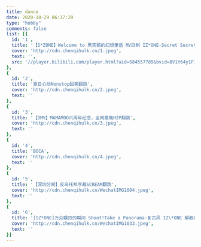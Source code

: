 ```yaml
---
title: dance
date: 2020-10-29 06:17:29
type: "hobby"
comments: false
list: [{
  id: '1',
  title: '【S*ZONE】Welcome to 黑天鹅的幻想童话 MV巨制 IZ*ONE-Secret Secret Story of the Swan全员翻跳',
  cover: 'http://cdn.chenqihulk.cn/1.jpeg',
  text: '',
  src: '//player.bilibili.com/player.html?aid=584557785&bvid=BV1Y64y1F739&cid=236781621&page=1'
},
{
  id: '2',
  title: '夏日心动Nonstop甜美翻跳',
  cover: 'http://cdn.chenqihulk.cn/2.jpeg',
  text: ''
},
{
  id: '3',
  title: '【DMV】MAMAMOO六周年纪念，全网最晚HIP翻跳',
  cover: 'http://cdn.chenqihulk.cn/3.jpeg',
  text: ''
},
{
  id: '4',
  title: 'BOCA',
  cover: 'http://cdn.chenqihulk.cn/4.jpeg',
  text: ''
},
{
  id: '5',
  title: '【深圳分网】反乌托邦序幕SCREAM翻跳',
  cover: 'http://cdn.chenqihulk.cn/WechatIMG1004.jpeg',
  text: ''
},
{
  id: '6',
  title: '[SZ*ONE]万众瞩目的瞬间 Shoot!Take a Panorama-复古风 IZ\*ONE 解散纪念作',
  cover: 'http://cdn.chenqihulk.cn/WechatIMG1033.jpeg',
  text: ''
}]
---
```

<!--http://cdn.chenqihulk.cn/14711605170807_.pic_hd.jpg-->